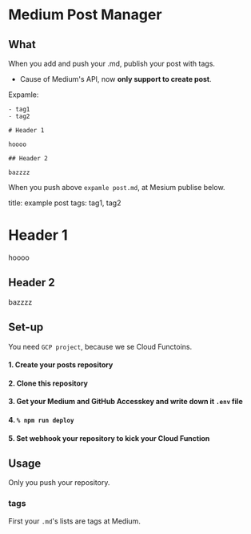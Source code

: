 # Medium Post Manager

## What

When you add and push your .md, publish your post with tags.

* Cause of Medium's API, now **only support to create post**.

Expamle:

```
- tag1
- tag2

# Header 1

hoooo

## Header 2

bazzzz

```

When you push above `expamle post.md`, at Mesium publise below.

title: example post
tags: tag1, tag2

<h1>Header 1</h1>

<p>hoooo</p>

<h2>Header 2</h2>

<p>bazzzz</p>

## Set-up

You need `GCP project`, because we se Cloud Functoins.

#### 1. Create your posts repository
#### 2. Clone this repository
#### 3. Get your Medium and GitHub Accesskey and write down it `.env` file
#### 4. `% npm run deploy`
#### 5. Set webhook your repository to kick your Cloud Function

## Usage

Only you push your repository.

### tags

First your `.md`'s lists are tags at Medium.